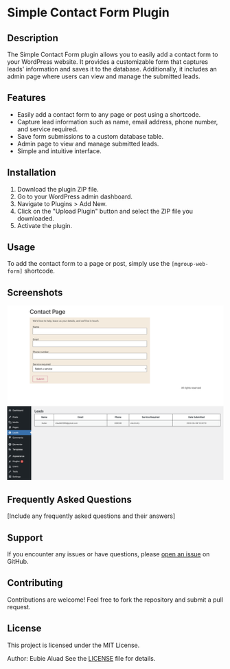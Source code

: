 # Simple Contact Form Plugin

## Description

The Simple Contact Form plugin allows you to easily add a contact form to your WordPress website. It provides a customizable form that captures leads' information and saves it to the database. Additionally, it includes an admin page where users can view and manage the submitted leads.

## Features

- Easily add a contact form to any page or post using a shortcode.
- Capture lead information such as name, email address, phone number, and service required.
- Save form submissions to a custom database table.
- Admin page to view and manage submitted leads.
- Simple and intuitive interface.

## Installation

1. Download the plugin ZIP file.
2. Go to your WordPress admin dashboard.
3. Navigate to Plugins > Add New.
4. Click on the "Upload Plugin" button and select the ZIP file you downloaded.
5. Activate the plugin.

## Usage

To add the contact form to a page or post, simply use the `[mgroup-web-form]` shortcode.

## Screenshots
![alt text](<images/Screenshot 2024-05-06 at 9.34.45 PM.png>)
![alt text](<images/Screenshot 2024-05-06 at 9.42.20 PM.png>)

## Frequently Asked Questions

[Include any frequently asked questions and their answers]

## Support

If you encounter any issues or have questions, please [open an issue](https://github.com/eubieald/wp-custom-plugin-webform/issues) on GitHub.

## Contributing

Contributions are welcome! Feel free to fork the repository and submit a pull request.

## License

This project is licensed under the MIT License.

Author: Eubie Aluad
See the [LICENSE](LICENSE) file for details.
